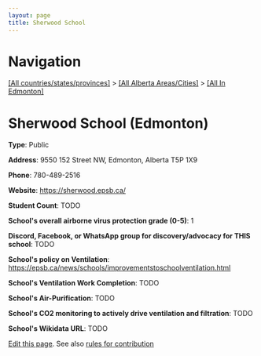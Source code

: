 ```yaml
---
layout: page
title: Sherwood School
---
```

# Navigation

[[All countries/states/provinces]](../../..) > [[All Alberta Areas/Cities]](../..) > [[All In Edmonton]](..)

# Sherwood School (Edmonton)

**Type**: Public

**Address**: 9550 152 Street NW, Edmonton, Alberta T5P 1X9

**Phone**: 780-489-2516

**Website**: <https://sherwood.epsb.ca/>

**Student Count**: TODO

**School's overall airborne virus protection grade (0-5)**: 1

**Discord, Facebook, or WhatsApp group for discovery/advocacy for THIS school**: TODO

**School's policy on Ventilation**: <https://epsb.ca/news/schools/improvementstoschoolventilation.html>

**School's Ventilation Work Completion**: TODO

**School's Air-Purification**: TODO

**School's CO2 monitoring to actively drive ventilation and filtration**: TODO

**School's Wikidata URL**: TODO


[Edit this page](https://github.com/ventilate-schools/AB/edit/main/./Edmonton/Sherwood_School.md). See also [rules for contribution](../../../contribution-rules/)